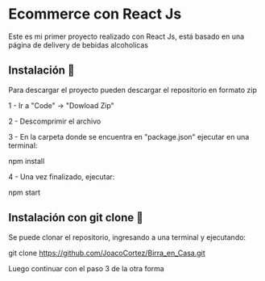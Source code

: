 # Ecommerce con React Js


Este es mi primer proyecto realizado con React Js, está basado en una página de delivery de bebidas alcoholicas




## Instalación :wrench:

Para descargar el proyecto pueden descargar el repositorio en formato zip

1 - Ir a "Code" -> "Dowload Zip"

2 - Descomprimir el archivo

3 - En la carpeta donde se encuentra en "package.json" ejecutar en una terminal:

npm install

4 - Una vez finalizado, ejecutar:

npm start


## Instalación con git clone :wrench:

Se puede clonar el repositorio, ingresando a una terminal y ejecutando:

git clone https://github.com/JoacoCortez/Birra_en_Casa.git

Luego continuar con el paso 3 de la otra forma



